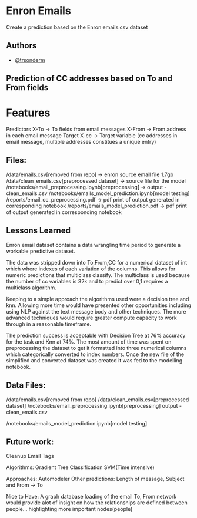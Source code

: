 
# Enron Emails

Create a prediction based on the Enron emails.csv dataset

## Authors

- [@trsonderm](https://www.github.com/trsonderm)

## Prediction of CC addresses based on To and From fields
# Features
Predictors
X-To -> To fields from email messages
X-From -> From address in each email message
Target
X-cc -> Target variable (cc addresses in email message, multiple addresses constitues a unique entry)

## Files:

/data/emails.csv[removed from repo] -> enron source email file 1.7gb
/data/clean_emails.csv[preprocessed dataset] -> source file for the model
/notebooks/email_preprocessing.ipynb[preprocessing] -> output - clean_emails.csv
/notebooks/emails_model_prediction.ipynb[model testing]
/reports/email_cc_preprocessing.pdf -> pdf print of output generated in corresponding notebook
/reports/emails_model_prediction.pdf -> pdf print of output generated in corresponding notebook


## Lessons Learned

Enron email dataset contains a data wrangling time period to generate a workable predictive dataset.

The data was stripped down into To,From,CC for a numerical dataset of int which where indexes of each variation of the columns. This allows for numeric predictions that multiclass classify. The multiclass is used because the number of cc variables is 32k and to predict over 0,1 requires a multiclass algorithm. 

Keeping to a simple approach the algorithms used were a decision tree and knn. Allowing more time would have presented other opportunities including using NLP against the text message body and other techniques. The more advanced techniques would require greater compute capacity to work through in a reasonable timeframe. 

The prediction success is acceptable with Decision Tree at 76% accuracy for the task and Knn at 74%. The most amount of time was spent on preprocessing the dataset to get it formatted into three numerical columns which categorically converted to index numbers. Once the new file of the simplified and converted dataset was created it was fed to the modelling notebook. 

## Data Files:

/data/emails.csv[removed from repo]
/data/clean_emails.csv[preprocessed dataset]
/notebooks/email_preprocessing.ipynb[preprocessing]
   output - clean_emails.csv

/notebooks/emails_model_prediction.ipynb[model testing]

## Future work:

Cleanup Email Tags

Algorithms:
Gradient Tree Classification
SVM(Time intensive)

Approaches:
Automodeler
Other predictions: Length of message, Subject and From -> To

Nice to Have:
A graph database loading of the email To, From network would provide alot of insight on how the relationships are defined between people... highlighting more important nodes(people)
